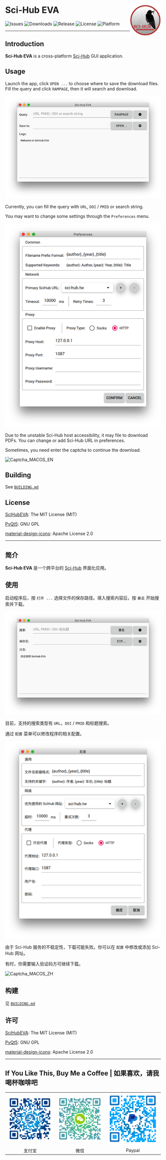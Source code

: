 # Sci-Hub EVA <img src="images/SciHubEVA.png" align="right" alt="logo" width="100" height = "100" style = "border: none; float: right;">
![Issues](https://img.shields.io/github/issues/leovan/SciHubEVA.svg)
![Downloads](https://img.shields.io/github/downloads/leovan/SciHubEVA/total.svg)
![Release](https://img.shields.io/github/release/leovan/SciHubEVA.svg)
![License](https://img.shields.io/github/license/leovan/SciHubEVA.svg)
![Platform](https://img.shields.io/badge/plotform-macOS%20%7C%20windows%20%7C%20linux-orange.svg)

---

## Introduction

**Sci-Hub EVA** is a cross-platform [Sci-Hub](https://en.wikipedia.org/wiki/Sci-Hub) GUI application.

## Usage

Launch the app, click `OPEN ...` to choose where to save the download files. Fill the query and click `RAMPAGE`, then it will search and download.

![Application_MACOS_EN](docs/scihub-eva-application-macos-en.png)

Currently, you can fill the query with `URL`, `DOI` / `PMID` or search string.

You may want to change some settings through the `Preferences` menu.

![Preferences_MACOS_EN](docs/scihub-eva-preferences-macos-en.png)

Due to the unstable Sci-Hub host accessibility, it may file to download PDFs. You can change or add Sci-Hub URL in preferences.

Sometimes, you need enter the captcha to continue the download.

![Captcha_MACOS_EN](docs/scihub-eva-captcha-macos-en.png)

## Building

See [`BUILDING.md`](BUILDING.md)

## License

[SciHubEVA](https://github.com/leovan/SciHubEVA): 
The MIT License (MIT)

[PyQt5](https://www.riverbankcomputing.com/news): GNU GPL

[material-design-icons](https://github.com/google/material-design-icons): Apache License 2.0

---

## 简介

**Sci-Hub EVA** 是一个跨平台的 [Sci-Hub](https://zh.wikipedia.org/wiki/Sci-Hub) 界面化应用。

## 使用

启动程序后，按 `打开 ...` 选择文件的保存路径。填入搜索内容后，按 `暴走` 开始搜索并下载。

![Application_MACOS_ZH](docs/scihub-eva-application-macos-zh.png)

目前，支持的搜索类型有 `URL`，`DOI` / `PMID` 和标题搜索。

通过 `配置` 菜单可以修改程序的相关配置。

![Preferences_MACOS_ZH](docs/scihub-eva-preferences-macos-zh.png)

由于 Sci-Hub 服务的不稳定性，下载可能失败。你可以在 `配置` 中修改或添加 Sci-Hub 网址。

有时，你需要输入验证码方可继续下载。

![Captcha_MACOS_ZH](docs/scihub-eva-captcha-macos-zh.png)

## 构建

见 [`BUILDING.md`](BUILDING.md)

## 许可

[SciHubEVA](https://github.com/leovan/SciHubEVA): 
The MIT License (MIT)

[PyQt5](https://www.riverbankcomputing.com/news): GNU GPL

[material-design-icons](https://github.com/google/material-design-icons): Apache License 2.0

---

## If You Like This, Buy Me a Coffee | 如果喜欢，请我喝杯咖啡吧

<table border="0">
  <tr>
    <td align="center"><img src="docs/alipay.png" /></td>
    <td align="center"><img src="docs/weichat.png" /></td>
    <td align="center"><img src="docs/paypal.png" /></td>
  </tr>
    <td align="center">支付宝</td>
    <td align="center">微信</td>
    <td align="center">Paypal</td>
  <tr>
  </tr>
</table>
